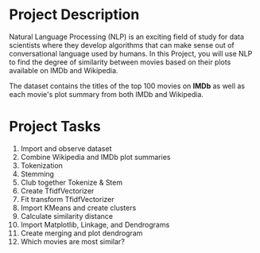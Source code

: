 # Project Description
Natural Language Processing (NLP) is an exciting field of study for data scientists where they 
develop algorithms that can make sense out of conversational language used by humans. 
In this Project, you will use NLP to find the degree of similarity between movies based on their plots available on IMDb and Wikipedia.

The dataset contains the titles of the top 100 movies on **IMDb** as well as each movie's plot summary from both IMDb and Wikipedia.

# Project Tasks
1. Import and observe dataset
2. Combine Wikipedia and IMDb plot summaries
3. Tokenization
4. Stemming
5. Club together Tokenize & Stem
6. Create TfidfVectorizer
7. Fit transform TfidfVectorizer
8. Import KMeans and create clusters
9. Calculate similarity distance
10. Import Matplotlib, Linkage, and Dendrograms
11. Create merging and plot dendrogram
12. Which movies are most similar?
